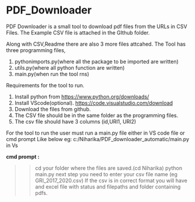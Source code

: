 # PDF_Downloader

PDF Downloader is a small tool to download pdf files from the URLs in CSV Files.
The Example CSV file is attached in the GIthub folder.

Along with CSV,Readme there are also 3 more files attcahed.
The Tool has three programming files,
1. pythonimports.py(where all the package to be imported are written)
2. utils.py(where all python function are written)
3. main.py(when run the tool rns)

Requirements for the tool to run.
1. Install python from https://www.python.org/downloads/
2. Install VScode(optional). https://code.visualstudio.com/download
3. Download the files from github.
4. The CSV file should be in the same folder as the programming files.
5. The csv file should have 3 columns (id,URl1, URl2)

For the tool to run the user must run a main.py file either in VS code file or cmd prompt Like below
eg: c:/Niharika/PDF_downloader_automatic/main.py in Vs


**cmd prompt :**
 > >cd  your folder where the files are saved.(cd Niharika)
>  >python main.py
>  > next step you need to enter your csv file name (eg GRI_2017_2020.csv)
If the csv is in correct format you will have and excel file with status and filepaths and folder containing pdfs.

